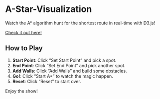 # A-Star-Visualization

Watch the A* algorithm hunt for the shortest route in real-time with D3.js!

[Check it out here!](https://sohanalli.github.io/A-Star-Visualization/)


## How to Play

1. **Start Point**: Click “Set Start Point” and pick a spot.
2. **End Point**: Click “Set End Point” and pick another spot.
3. **Add Walls**: Click “Add Walls” and build some obstacles.
4. **Go!**: Click “Start A*” to watch the magic happen.
5. **Reset**: Click “Reset” to start over.

Enjoy the show!
